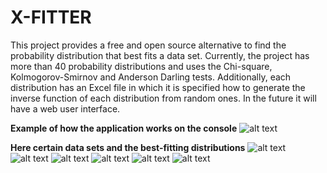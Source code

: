# X-FITTER
This project provides a free and open source alternative to find the probability distribution that best fits a data set. Currently, the project has more than 40 probability distributions and uses the Chi-square, Kolmogorov-Smirnov and Anderson Darling tests. Additionally, each distribution has an Excel file in which it is specified how to generate the inverse function of each distribution from random ones. In the future it will have a web user interface.

**Example of how the application works on the console**
![alt text](https://github.com/SebastianJHM/Fitter/blob/main/continious/multimedia/test.PNG)

**Here certain data sets and the best-fitting distributions**
![alt text](https://github.com/SebastianJHM/Fitter/blob/main/continious/multimedia/plot0.png)
![alt text](https://github.com/SebastianJHM/Fitter/blob/main/continious/multimedia/plot1.png)
![alt text](https://github.com/SebastianJHM/Fitter/blob/main/continious/multimedia/plot2.png)
![alt text](https://github.com/SebastianJHM/Fitter/blob/main/continious/multimedia/plot3.png)
![alt text](https://github.com/SebastianJHM/Fitter/blob/main/continious/multimedia/plot4.png)
![alt text](https://github.com/SebastianJHM/Fitter/blob/main/continious/multimedia/plot5.png)
